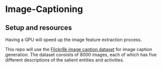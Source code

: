 # Image-Captioning





## Setup and resources 

Having a GPU will speed up the image feature extraction process.

This repo will use the [Flickr8k image caption dataset](http://www.jair.org/papers/paper3994.html) for image caption generation. The dataset consists of 8000 images, each of which has five different descriptions of the salient entities and activities.
